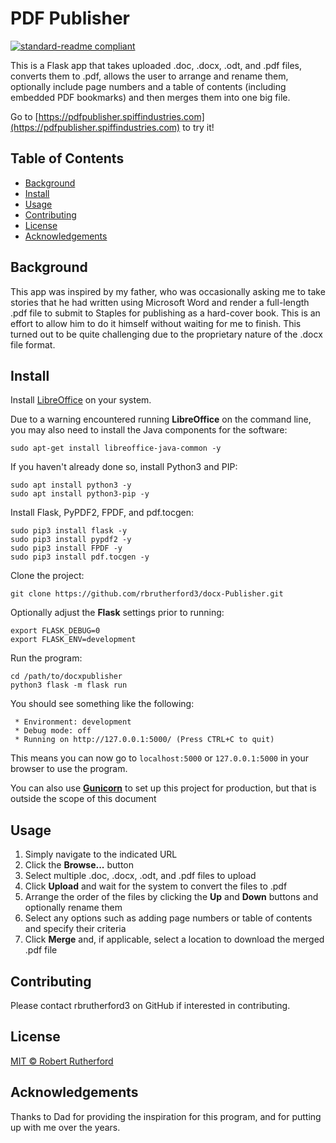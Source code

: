 # PDF Publisher

[![standard-readme compliant](https://img.shields.io/badge/readme%20style-standard-brightgreen.svg?style=flat-square)](https://github.com/RichardLitt/standard-readme)

This is a Flask app that takes uploaded .doc, .docx, .odt, and .pdf files, converts them to .pdf, allows the user to arrange and rename them, optionally include page numbers and a table of contents (including embedded PDF bookmarks) and then merges them into one big file.

Go to [https://pdfpublisher.spiffindustries.com](https://pdfpublisher.spiffindustries.com) to try it!

## Table of Contents

- [Background](#background)
- [Install](#install)
- [Usage](#usage)
- [Contributing](#contributing)
- [License](#license)
- [Acknowledgements](#acknowledgements)

## Background

This app was inspired by my father, who was occasionally asking me to take stories that he had written using Microsoft Word and render a full-length .pdf file to submit to Staples for publishing as a hard-cover book.  This is an effort to allow him to do it himself without waiting for me to finish.  This turned out to be quite challenging due to the proprietary nature of the .docx file format.

## Install

Install [LibreOffice](https://www.libreoffice.org/download/download-libreoffice/) on your system.  

Due to a warning encountered running **LibreOffice** on the command line, you may also need to install the Java components for the software:
```
sudo apt-get install libreoffice-java-common -y
```
If you haven't already done so, install Python3 and PIP:
```
sudo apt install python3 -y
sudo apt install python3-pip -y
```
Install Flask, PyPDF2, FPDF, and pdf.tocgen:
```
sudo pip3 install flask -y
sudo pip3 install pypdf2 -y
sudo pip3 install FPDF -y
sudo pip3 install pdf.tocgen -y
```
Clone the project:
```
git clone https://github.com/rbrutherford3/docx-Publisher.git
```
Optionally adjust the **Flask** settings prior to running:
```
export FLASK_DEBUG=0
export FLASK_ENV=development
```
Run the program:
```
cd /path/to/docxpublisher
python3 flask -m flask run
```
You should see something like the following:
```
 * Environment: development
 * Debug mode: off
 * Running on http://127.0.0.1:5000/ (Press CTRL+C to quit)
```
This means you can now go to `localhost:5000` or `127.0.0.1:5000` in your browser to use the program.

You can also use [**Gunicorn**](https://gunicorn.org/) to set up this project for production, but that is outside the scope of this document

## Usage

1. Simply navigate to the indicated URL
1. Click the **Browse...** button
1. Select multiple .doc, .docx, .odt, and .pdf files to upload
1. Click **Upload** and wait for the system to convert the files to .pdf
1. Arrange the order of the files by clicking the **Up** and **Down** buttons and optionally rename them
1. Select any options such as adding page numbers or table of contents and specify their criteria
1. Click **Merge** and, if applicable, select a location to download the merged .pdf file

## Contributing

Please contact rbrutherford3 on GitHub if interested in contributing.

## License

[MIT © Robert Rutherford](../LICENSE)

## Acknowledgements

Thanks to Dad for providing the inspiration for this program, and for putting up with me over the years.
